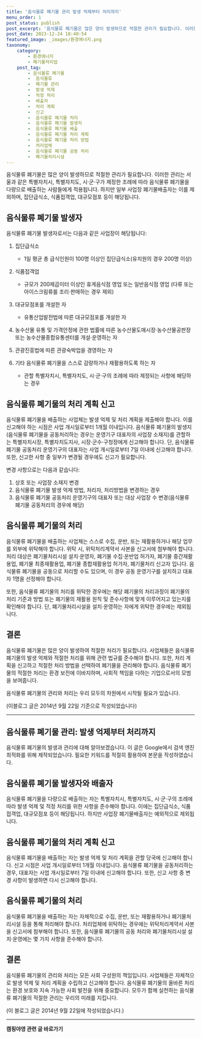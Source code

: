 ```yaml
---
title: '음식물류 폐기물 관리 발생 억제부터 처리까지'
menu_order: 1
post_status: publish
post_excerpt: '음식물류 폐기물은 많은 양이 발생하므로 적절한 관리가 필요합니다. 이러한 관리는 서울과 같은 특별자치시, 특별자치도, 시 군 구가 제정한 조례에 따라 음식물류 폐기물을 다량으로 배출하는 사람들에게 적용됩니다. 하지만 일부 사업장 폐기물배출자는 이를 제외하며, 집단급식소, 식품접객업, 대규모점포 등이 해당됩니다.'
post_date: 2023-12-24 18:40:54
featured_image: _images/환경에너지.png
taxonomy:
    category:
        - 환경에너지
        - 폐기물처리업
    post_tag:
        - 음식물류 폐기물
        -  음식물류
        -  폐기물 관리
        -  발생 억제
        -  적정 처리
        -  배출자
        -  처리 계획
        -  신고
        -  음식물류 폐기물 처리
        -  음식물류 폐기물 발생자
        -  음식물류 폐기물 배출
        -  음식물류 폐기물 처리 계획
        -  음식물류 폐기물 처리 방법
        -  처리업체
        -  음식물류 폐기물 공동 처리
        -  폐기물처리시설
---
```



음식물류 폐기물은 많은 양이 발생하므로 적절한 관리가 필요합니다. 이러한 관리는 서울과 같은 특별자치시, 특별자치도, 시·군·구가 제정한 조례에 따라 음식물류 폐기물을 다량으로 배출하는 사람들에게 적용됩니다. 하지만 일부 사업장 폐기물배출자는 이를 제외하며, 집단급식소, 식품접객업, 대규모점포 등이 해당됩니다.

## 음식물류 폐기물 발생자

음식물류 폐기물 발생자로서는 다음과 같은 사업장이 해당됩니다:

1. 집단급식소
   - 1일 평균 총 급식인원이 100명 이상인 집단급식소(유치원의 경우 200명 이상)
   
2. 식품접객업
   - 규모가 200제곱미터 이상인 휴게음식점 영업 또는 일반음식점 영업
   (다류 또는 아이스크림류를 조리·판매하는 경우 제외)

3. 대규모점포를 개설한 자
   - 유통산업발전법에 따른 대규모점포를 개설한 자
   
4. 농수산물 유통 및 가격안정에 관한 법률에 따른 농수산물도매시장·농수산물공판장 또는 농수산물종합유통센터를 개설·운영하는 자

5. 관광진흥법에 따른 관광숙박업을 경영하는 자

6. 기타 음식물류 폐기물을 스스로 감량하거나 재활용하도록 하는 자
   - 관할 특별자치시, 특별자치도, 시·군·구의 조례에 따라 제정되는 사항에 해당하는 경우

## 음식물류 폐기물의 처리 계획 신고

음식물류 폐기물을 배출하는 사업체는 발생 억제 및 처리 계획을 제출해야 합니다. 이를 신고해야 하는 시점은 사업 개시일로부터 1개월 이내입니다. 음식물류 폐기물의 발생지(음식물류 폐기물을 공동처리하는 경우는 운영기구 대표자의 사업장 소재지)를 관할하는 특별자치시장, 특별자치도지사, 시장·군수·구청장에게 신고해야 합니다. 단, 음식물류 폐기물 공동처리 운영기구의 대표자는 사업 개시일로부터 7일 이내에 신고해야 합니다. 또한, 신고한 사항 중 일부가 변경될 경우에도 신고가 필요합니다.

변경 사항으로는 다음과 같습니다:

1. 상호 또는 사업장 소재지 변경
2. 음식물류 폐기물 발생 억제 방법, 처리자, 처리방법을 변경하는 경우
3. 음식물류 폐기물 공동처리 운영기구의 대표자 또는 대상 사업장 수 변경(음식물류 폐기물 공동처리의 경우에 해당)

## 음식물류 폐기물의 처리

음식물류 폐기물을 배출하는 사업체는 스스로 수집, 운반, 또는 재활용하거나 해당 업무를 외부에 위탁해야 합니다. 위탁 시, 위탁처리계약서 사본을 신고서에 첨부해야 합니다. 처리 대상은 폐기물처리시설 설치·운영자, 폐기물 수집·운반업 허가자, 폐기물 중간재활용업, 폐기물 최종재활용업, 폐기물 종합재활용업 허가자, 폐기물처리 신고자 입니다. 음식물류 폐기물을 공동으로 처리할 수도 있으며, 이 경우 공동 운영기구를 설치하고 대표자 1명을 선정해야 합니다.

또한, 음식물류 폐기물의 처리를 위탁한 경우에는 해당 폐기물의 처리과정이 폐기물의 처리 기준과 방법 또는 폐기물의 재활용 원칙 및 준수사항에 맞게 이루어지고 있는지를 확인해야 합니다. 단, 폐기물처리시설을 설치·운영하는 자에게 위탁한 경우에는 제외됩니다.

## 결론

음식물류 폐기물은 많은 양이 발생하여 적절한 처리가 필요합니다. 사업체들은 음식물류 폐기물의 발생 억제와 적절한 처리를 위해 관련 법규를 준수해야 합니다. 또한, 처리 계획을 신고하고 적절한 처리 방법을 선택하여 폐기물을 관리해야 합니다. 음식물류 폐기물의 적절한 처리는 환경 보전에 이바지하며, 사회적 책임을 다하는 기업으로서의 모범을 보여줍니다. 

음식물류 폐기물의 관리와 처리는 우리 모두의 차원에서 시작될 필요가 있습니다.

(이블로그 글은 2014년 9월 22일 기준으로 작성되었습니다)

---

## 음식물류 폐기물 관리: 발생 억제부터 처리까지

음식물류 폐기물의 발생과 관리에 대해 알아보겠습니다. 이 글은 Google에서 검색 엔진 최적화를 위해 제작되었습니다. 필요한 키워드를 적절히 활용하여 본문을 작성하였습니다.

## 음식물류 폐기물 발생자와 배출자

음식물류 폐기물을 다량으로 배출하는 자는 특별자치시, 특별자치도, 시·군·구의 조례에 따라 발생 억제 및 적정 처리를 위한 사항을 준수해야 합니다. 이에는 집단급식소, 식품접객업, 대규모점포 등이 해당됩니다. 하지만 사업장 폐기물배출자는 예외적으로 제외됩니다.

## 음식물류 폐기물의 처리 계획 신고

음식물류 폐기물을 배출하는 자는 발생 억제 및 처리 계획을 관할 당국에 신고해야 합니다. 신고 시점은 사업 개시일로부터 1개월 이내입니다. 음식물류 폐기물을 공동처리하는 경우, 대표자는 사업 개시일로부터 7일 이내에 신고해야 합니다. 또한, 신고 사항 중 변경 사항이 발생하면 다시 신고해야 합니다.

## 음식물류 폐기물의 처리

음식물류 폐기물을 배출하는 자는 자체적으로 수집, 운반, 또는 재활용하거나 폐기물처리시설 등을 통해 처리해야 합니다. 처리업체에 위탁하는 경우에는 위탁처리계약서 사본을 신고서에 첨부해야 합니다. 또한, 음식물류 폐기물의 공동 처리와 폐기물처리시설 설치·운영에는 몇 가지 사항을 준수해야 합니다.

## 결론

음식물류 폐기물의 관리와 처리는 모든 사회 구성원의 책임입니다. 사업체들은 자체적으로 발생 억제 및 처리 계획을 수립하고 신고해야 합니다. 음식물류 폐기물의 올바른 처리는 환경 보호와 지속 가능한 사회 발전을 위해 중요합니다. 모두가 함께 실천하는 음식물류 폐기물의 적절한 관리는 우리의 미래를 지킵니다.

(이 블로그 글은 2014년 9월 22일에 작성되었습니다.)
<!-- wp:separator -->
<hr class="wp-block-separator has-alpha-channel-opacity"/>
<!-- /wp:separator -->

<!-- wp:group {"backgroundColor":"base","layout":{"type":"constrained"}} -->
<div class="wp-block-group has-base-background-color has-background"><!-- wp:paragraph {"align":"center","fontSize":"medium"} -->
<p class="has-text-align-center has-large-font-size"><strong>캠핑야영 관련 글 바로가기</strong></p>
<!-- /wp:paragraph -->


<!-- wp:latest-posts
{"categories":[{"id":16146,"count":19,"description":"","link":"https://uknowlaw.com/category/%ec%ba%a0%ed%95%91%ec%95%bc%ec%98%81/","name":"캠핑야영","slug":"캠핑야영","taxonomy":"category","parent":0,"meta":[],"_links":{"self":[{"href":"https://uknowlaw.com/wp-json/wp/v2/categories/16146"}],"collection":[{"href":"https://uknowlaw.com/wp-json/wp/v2/categories"}],"about":[{"href":"https://uknowlaw.com/wp-json/wp/v2/taxonomies/category"}],"wp:post_type":[{"href":"https://uknowlaw.com/wp-json/wp/v2/posts?categories=16146"}],"curies":[{"name":"wp","href":"https://api.w.org/{rel}","templated":true}]}}],"postsToShow":100,"excerptLength":28,"postLayout":"grid","columns":2,"featuredImageAlign":"left","featuredImageSizeSlug":"large","fontSize":"small"} /--></div>
<!-- /wp:group -->